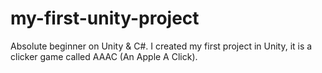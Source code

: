 # my-first-unity-project
Absolute beginner on Unity &amp; C#. I created my first project in Unity, it is a clicker game called AAAC (An Apple A Click).

